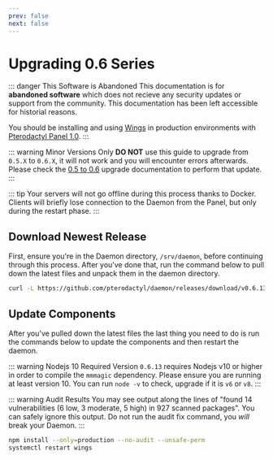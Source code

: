 ```yaml
---
prev: false
next: false
---
```


# Upgrading 0.6 Series

::: danger This Software is Abandoned
This documentation is for **abandoned software** which does not recieve any security updates or support
from the community. This documentation has been left accessible for historial reasons.

You should be installing and using [Wings](/wings/1.0/installing) in production environments with
[Pterodactyl Panel 1.0](/panel/1.0/getting_started).
:::

::: warning Minor Versions Only
**DO NOT** use this guide to upgrade from `0.5.X` to `0.6.X`, it will not work and you will encounter errors afterwards. Please check the [0.5 to 0.6](/daemon/0.6/upgrade/0.5_to_0.6) upgrade documentation to perform that update.
:::

::: tip
Your servers will not go offline during this process thanks to Docker. Clients will briefly lose connection
to the Daemon from the Panel, but only during the restart phase.
:::

## Download Newest Release
First, ensure you're in the Daemon directory, `/srv/daemon`, before continuing through this process. After you've done
that, run the command below to pull down the latest files and unpack them in the daemon directory.

```bash
curl -L https://github.com/pterodactyl/daemon/releases/download/v0.6.13/daemon.tar.gz | tar --strip-components=1 -xzv
```

## Update Components
After you've pulled down the latest files the last thing you need to do is run the commands below to update the
components and then restart the daemon.

::: warning Nodejs 10 Required
Version `0.6.13` requires Nodejs v10 or higher in order to compile the `mmmagic` dependency. Please ensure
you are running at least version 10. You can run `node -v` to check, upgrade if it is `v6` or `v8`.
:::

::: warning Audit Results
You may see output along the lines of "found 14 vulnerabilities (6 low, 3 moderate, 5 high) in 927 scanned packages".
You can safely ignore this output. Do not run the audit fix command, you _will_ break your Daemon.
:::

```bash
npm install --only=production --no-audit --unsafe-perm
systemctl restart wings
```
